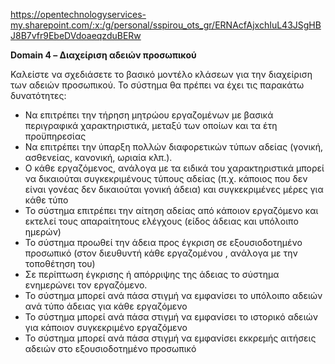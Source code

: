 https://opentechnologyservices-my.sharepoint.com/:x:/g/personal/sspirou_ots_gr/ERNAcfAjxchIuL43JSgHBJ8B7vfr9EbeDVdoaeqzduBERw

**Domain 4 – Διαχείριση αδειών προσωπικού**

Καλείστε να σχεδιάσετε το βασικό μοντέλο κλάσεων για την διαχείριση των αδειών προσωπικού.
Το σύστημα θα πρέπει να έχει τις παρακάτω δυνατότητες:
-	Να επιτρέπει την τήρηση μητρώου εργαζομένων με βασικά περιγραφικά χαρακτηριστικά, μεταξύ των οποίων και τα έτη προϋπηρεσίας
-	Να επιτρέπει την ύπαρξη πολλών διαφορετικών τύπων αδείας (γονική, ασθενείας, κανονική, ωριαία κλπ.).
-	Ο κάθε εργαζόμενος, ανάλογα με τα ειδικά του χαρακτηριστικά μπορεί να δικαιούται συγκεκριμένους τύπους αδείας (π.χ. κάποιος που δεν είναι γονέας δεν δικαιούται γονική άδεια) και συγκεκριμένες μέρες για κάθε τύπο
-	Το σύστημα επιτρέπει την αίτηση αδείας από κάποιον εργαζόμενο και εκτελεί τους απαραίτητους ελέγχους (είδος άδειας και υπόλοιπο ημερών)
-	Το σύστημα προωθεί την άδεια προς έγκριση σε εξουσιοδοτημένο προσωπικό (στον διευθυντή κάθε εργαζομένου , ανάλογα με την τοποθέτηση του)
-	Σε περίπτωση έγκρισης ή απόρριψης της άδειας το σύστημα ενημερώνει τον εργαζόμενο.
-	Το σύστημα μπορεί ανά πάσα στιγμή να εμφανίσει το υπόλοιπο αδειών ανά τύπο άδειας για κάθε εργαζόμενο
-	Το σύστημα μπορεί ανά πάσα στιγμή να εμφανίσει το ιστορικό αδειών για κάποιον συγκεκριμένο εργαζόμενο
-	Το σύστημα μπορεί ανά πάσα στιγμή να εμφανίσει εκκρεμής αιτήσεις αδειών στο εξουσιοδοτημένο προσωπικό
